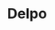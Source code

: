---
title: Delpo
date: 
draft: false

# descripcion
description : Aros de plata 925 y ópalo

materials: Plata 925

color: Plateado y ópalo

dimensions: 1cm

code: 01-04-0641

type: "Aros"

categories: []

price: $3.240,00

price_eftvo: $2.750,00

# Images
# first image will be shown in the product page
images:
  # - image: "images/path_to_image"
  # La ubicacion de las imagenes es imagenes/Aros/Aros.Piedras/01-04-0641-delpo
  - image: "./images/aros/piedras/01-04-0641_a.JPG"
  - image: "./images/aros/piedras/01-04-0641_b.JPG"
---